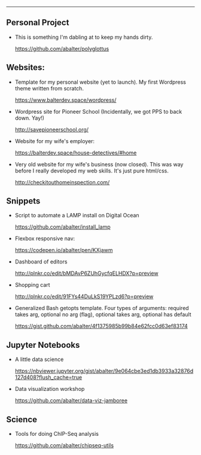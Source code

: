 ------------------------------------------------------------------------    


Personal Project
----------------

-   This is something I'm dabling at to keep my hands dirty.

    <https://github.com/abalter/polyglottus>

Websites:
---------

-   Template for my personal website (yet to launch). My first Wordpress
    theme written from scratch.

    <https://www.balterdev.space/wordpress/>

-   Wordpress site for Pioneer School (Incidentally, we got PPS to back
    down. Yay!)

    <http://savepioneerschool.org/>

-   Website for my wife's employer:

    <https://balterdev.space/house-detectives/#home>

-   Very old website for my wife's business (now closed). This was way
    before I really developed my web skills. It's just pure html/css.

    <http://checkitouthomeinspection.com/>

Snippets
--------

-   Script to automate a LAMP install on Digital Ocean

    <https://github.com/abalter/install_lamp>

-   Flexbox responsive nav:

    <https://codepen.io/abalter/pen/KXjawm>

-   Dashboard of editors

    <http://plnkr.co/edit/bMDAvP6ZUhGycfqELHDX?p=preview>

-   Shopping cart

    <http://plnkr.co/edit/91FYs44DuLkS19YPLzd6?p=preview>

-   Generalized Bash getopts template. Four types of arguments: required
    takes arg, optional no arg (flag), optional takes arg, optional has
    default

    <https://gist.github.com/abalter/4f1375985b99b84e62fcc0d63ef83174>

Jupyter Notebooks
-----------------

-   A little data science

    <https://nbviewer.jupyter.org/gist/abalter/9e064cbe3ed1db3933a32876d127d408?flush_cache=true>

-   Data visualization workshop

    <https://github.com/abalter/data-viz-jamboree>

Science
-------

-   Tools for doing ChIP-Seq analysis

    <https://github.com/abalter/chipseq-utils>

